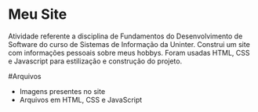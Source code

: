 # Meu Site

Atividade referente a disciplina de Fundamentos do Desenvolvimento de Software do curso de Sistemas de Informação da Uninter. Construi um site com informações pessoais sobre meus hobbys. Foram usadas HTML, CSS e Javascript para estilização e construção do projeto. 

#Arquivos

* Imagens presentes no site
* Arquivos em HTML, CSS e JavaScript
  


